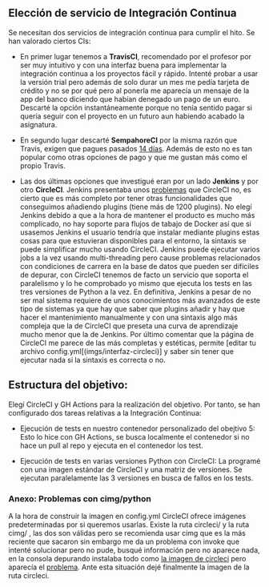 ## Elección de servicio de Integración Continua

Se necesitan dos servicios de integración continua para cumplir el hito. Se han valorado ciertos CIs:

* En primer lugar tenemos a **TravisCI**, recomendado por el profesor por ser muy intuitivo y con una interfaz buena para implementar la integración continua a los proyectos fácil y rápido. Intenté probar a usar la versión trial pero además de solo durar un mes me pedía tarjeta de crédito y no se por qué pero al ponerla me aparecía un mensaje de la app del banco diciendo que habían denegado un pago de un euro. Descarté la opción instantáneamente porque no tenía sentido pagar si quería seguir con el proyecto en un futuro aun habiendo acabado la asignatura.

* En segundo lugar descarté **SempahoreCI** por la misma razón que Travis, exigen que pagues pasados [14 días](https://semaphoreci.com/pricing). Además de esto no es tan popular como otras opciones de pago y que me gustan más como el propio Travis.

* Las dos últimas opciones que investigué eran por un lado **Jenkins** y por otro **CircleCI**. Jenkins presentaba unos [problemas](https://circleci.com/migrate-jenkins-to-circleci/) que CircleCI no, es cierto que es más completo por tener otras funcionalidades que conseguimos añadiendo plugins (tiene más de 1200 plugins). No elegí Jenkins debido a que a la hora de mantener el producto es mucho más complicado, no hay soporte para flujos de tabajo de Docker así que si usasemos Jenkins el usuario tendría que instalar mediante plugins estas cosas para que estuvieran disponibles para el entorno, la sintaxis se puede simplificar mucho usando CircleCI. Jenkins puede ejecutar varios jobs a la vez usando multi-threading pero cause problemas relacionados con condiciones de carrera en la base de datos que pueden ser difíciles de depurar, con CircleCI tenemos de facto un servicio que soporta el paralelismo y lo he comprobado yo mismo que ejecuta los tests en las tres versiones de Python a la vez. En definitiva, Jenkins a pesar de no ser mal sistema requiere de unos conocimientos más avanzados de este tipo de sistemas ya que hay que saber que plugins añadir y hay que hacer el mantenimiento manualmente y con una sintaxis algo más compleja que la de CircleCI que preseta una curva de aprendizaje mucho menor que la de Jenkins. Por último comentar que la página de CircleCI me parece de las más completas y estéticas, permite [editar tu archivo config.yml[(imgs/interfaz-circleci)] y saber sin tener que ejecutar nada si la sintaxis es correcta o no.


## Estructura del objetivo:

Elegí CircleCI y GH Actions para la realización del objetivo. Por tanto, se han configurado dos tareas relativas a la Integración Continua:

- Ejecución de tests en nuestro contenedor personalizado del obejtivo 5: Esto lo hice con GH Actions, se busca localmente el contenedor si no hace un pull al repo y ejecuta en el contenedor los test.


- Ejecución de tests en varias versiones Python con CircleCI: La programé con una imagen estándar de CircleCI y una matriz de versiones. Se ejecutan paralelamente las 3 versiones en busca de fallos en los tests.


### Anexo: Problemas con cimg/python

A la hora de construir la imagen en config.yml CircleCI ofrece imágenes predeterminadas por si queremos usarlas. Existe la ruta circleci/ y la ruta cimg/ , las dos son válidas pero se recomienda usar cimg que es la más reciente que sacaron sin embargo me da un problema con invoke que intenté solucionar pero no pude, busqué información pero no aparece nada, en la consola depurando instalaba todo como [la imagen de circleci](imgs/cicrcleci-image.png) pero aparecía el [problema](imgs/cimg-image.png). Ante esta situación dejé finalmente la imagen de la ruta circleci.
